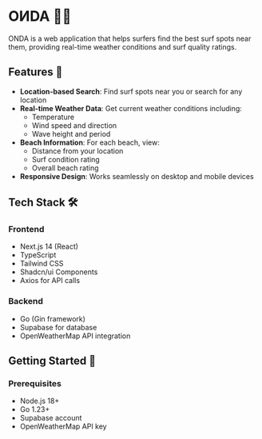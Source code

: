 # OИDA  🏄‍♂️

ONDA is a web application that helps surfers find the best surf spots near them, providing real-time weather conditions and surf quality ratings.

## Features 🌊

- **Location-based Search**: Find surf spots near you or search for any location
- **Real-time Weather Data**: Get current weather conditions including:
  - Temperature
  - Wind speed and direction
  - Wave height and period
- **Beach Information**: For each beach, view:
  - Distance from your location
  - Surf condition rating
  - Overall beach rating
- **Responsive Design**: Works seamlessly on desktop and mobile devices

## Tech Stack 🛠️

### Frontend
- Next.js 14 (React)
- TypeScript
- Tailwind CSS
- Shadcn/ui Components
- Axios for API calls

### Backend
- Go (Gin framework)
- Supabase for database
- OpenWeatherMap API integration

## Getting Started 🚀

### Prerequisites
- Node.js 18+
- Go 1.23+
- Supabase account
- OpenWeatherMap API key
